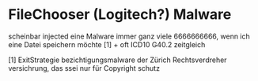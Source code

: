 # FileChooser (Logitech?) Malware

scheinbar injected eine Malware immer ganz viele 6666666666, wenn ich eine Datei speichern möchte [1] + oft ICD10 G40.2 zeitgleich

[1] ExitStrategie bezichtigungsmalware der Zürich Rechtsverdreher versichrung, das ssei nur für Copyright schutz
